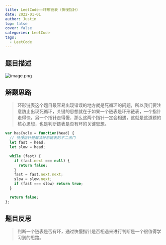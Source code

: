 ```yaml
---
title: LeetCode——环形链表（快慢指针）
date: 2022-01-01
author: Justin
top: false
cover: false
categories: LeetCode
tags:
  - LeetCode
---
```


## 题目描述

![image.png](https://img-blog.csdnimg.cn/img_convert/c0edd8eae273ffde940785b9413d94bc.png)

## 解题思路

> 环形链表这个题目最容易出现错误的地方就是死循环的问题，所以我们要注意防止出现死循环，关键的思想就在于如果一个链表是环形链表，一个指针走得快，另一个指针走得慢，那么这两个指针一定会相遇，这就是这道题的核心思想，也是判断链表是否有环的关键思想。

```js
var hasCycle = function(head) {
  // 快慢指针是解决环形链表的不二法门
  let fast = head;
  let slow = head;

  while (fast) {
    if (fast.next === null) {
      return false;
    }
    fast = fast.next.next;
    slow = slow.next;
    if (fast === slow) return true;
  }

  return false;
};
```

## 题目反思
> 判断一个链表是否有环，通过快慢指针是否相遇来进行判断是一个很值得学习到的思路。